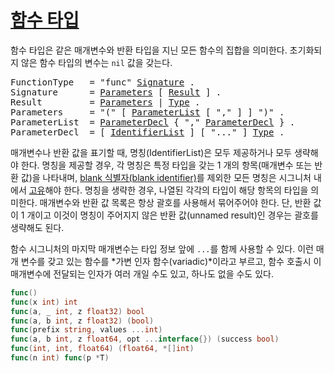 # [함수 타입](#function-types)

함수 타입은 같은 매개변수와 반환 타입을 지닌 모든 함수의 집합을 의미한다. 초기화되지 않은 함수 타입의 변수는 `nil` 값을 갖는다.

<pre>
<a id="FunctionType">FunctionType</a>   = "func" <a href="#Signature">Signature</a> .
<a id="Signature">Signature</a>      = <a href="#Parameters">Parameters</a> [ <a href="#Result">Result</a> ] .
<a id="Result">Result</a>         = <a href="#Parameters">Parameters</a> | <a href="/Types/#Type">Type</a> .
<a id="Parameters">Parameters</a>     = "(" [ <a href="#ParameterList">ParameterList</a> [ "," ] ] ")" .
<a id="ParameterList">ParameterList</a>  = <a href="#ParameterDecl">ParameterDecl</a> { "," <a href="#ParameterDecl">ParameterDecl</a> } .
<a id="ParameterDecl">ParameterDecl</a>  = [ <a href="/Declarations%20and%20scope/constant_declarations.html#IdentifierList">IdentifierList</a> ] [ "..." ] <a href="/Types/#Type">Type</a> .
</pre>

매개변수나 반환 값을 표기할 때, 명칭(IdentifierList)은 모두 제공하거나 모두 생략해야 한다. 명칭을 제공할 경우, 각 명칭은 특정 타입을 갖는 1 개의 항목(매개변수 또는 반환 값)을 나타내며, [blank 식별자(blank identifier)](/Declarations%20and%20scope/blank_identifier.html)를 제외한 모든 명칭은 시그니처 내에서 [고유](/Declarations%20and%20scope/uniqueness_of_identifiers.html)해야 한다. 명칭을 생략한 경우, 나열된 각각의 타입이 해당 항목의 타입을 의미한다. 매개변수와 반환 값 목록은 항상 괄호를 사용해서 묶어주어야 한다. 단, 반환 값이 1 개이고 이것이 명칭이 주어지지 않은 반환 값(unnamed result)인 경우는 괄호를 생략해도 된다.

함수 시그니처의 마지막 매개변수는 타입 정보 앞에 `...`를 함께 사용할 수 있다. 이런 매개 변수를 갖고 있는 함수를 *가변 인자 함수(variadic)*이라고 부르고, 함수 호출시 이 매개변수에 전달되는 인자가 여러 개일 수도 있고, 하나도 없을 수도 있다.

```go
func()
func(x int) int
func(a, _ int, z float32) bool
func(a, b int, z float32) (bool)
func(prefix string, values ...int)
func(a, b int, z float64, opt ...interface{}) (success bool)
func(int, int, float64) (float64, *[]int)
func(n int) func(p *T)
```